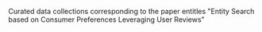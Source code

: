 Curated data collections corresponding to the paper entitles "Entity Search based on Consumer Preferences Leveraging User Reviews"

